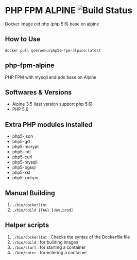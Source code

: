 # PHP FPM ALPINE ![Build Status](https://travis-ci.org/goeroeku/php56-fpm-alpine.svg?branch=master)

Docker image old php (php 5.6) base on alpine

## How to Use

```text
docker pull goeroeku/php56-fpm-alpine:latest
```

## php-fpm-alpine

PHP FPM with mysqli and pdo base on Alpine

## Softwares & Versions

- Alpine 3.5 (last version support php 5.6)
- PHP 5.6

## Extra PHP modules installed

- php5-json
- php5-gd
- php5-mcrypt
- php5-intl
- php5-curl
- php5-mysqli
- php5-pgsql
- php5-xsl
- php5-xmlrpc

## Manual Building

1. `./bin/dockerlint`
2. `./bin/build {TAG} [dev,prod]`

## Helper scripts

1. `./bin/dockerlint` : Checks the syntax of the Dockerfile file
2. `./bin/build` : for building images
3. `./bin/start` : for starting a container
4. `./bin/enter` : for entering a container

